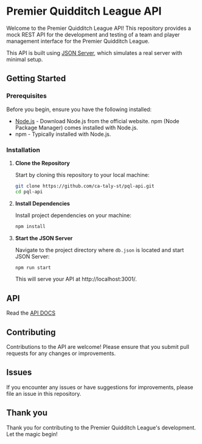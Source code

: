 # Premier Quidditch League API

Welcome to the Premier Quidditch League API! This repository provides a mock REST API for the development and testing of a team and player management interface for the Premier Quidditch League.

This API is built using [JSON Server](https://github.com/typicode/json-server), which simulates a real server with minimal setup.

## Getting Started

### Prerequisites

Before you begin, ensure you have the following installed:
- [Node.js](https://nodejs.org/) - Download Node.js from the official website. npm (Node Package Manager) comes installed with Node.js.
- npm - Typically installed with Node.js.

### Installation

1. **Clone the Repository**

   Start by cloning this repository to your local machine:
   ```sh
   git clone https://github.com/ca-taly-st/pql-api.git
   cd pql-api
   ```

2. **Install Dependencies**

    Install project dependencies on your machine:

    ```sh
    npm install
    ```

3. **Start the JSON Server**
    
    Navigate to the project directory where `db.json` is located and start JSON Server:

    ```sh
    npm run start
    ```

    This will serve your API at http://localhost:3001/.

## API 

Read the [API DOCS](./API.md)

## Contributing

Contributions to the API are welcome! Please ensure that you submit pull requests for any changes or improvements.

## Issues

If you encounter any issues or have suggestions for improvements, please file an issue in this repository.

## Thank you

Thank you for contributing to the Premier Quidditch League's development. Let the magic begin!
